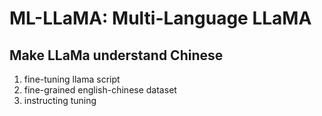 # ML-LLaMA: Multi-Language LLaMA
## Make LLaMa understand Chinese 

1. fine-tuning llama script
2. fine-grained english-chinese dataset
3. instructing tuning

